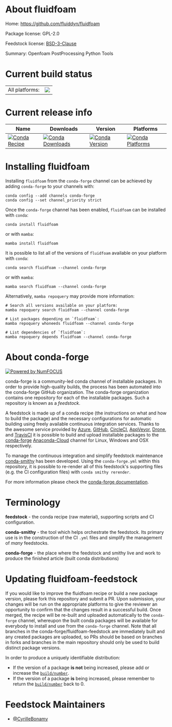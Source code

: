 About fluidfoam
===============

Home: https://github.com/fluiddyn/fluidfoam

Package license: GPL-2.0

Feedstock license: [BSD-3-Clause](https://github.com/conda-forge/fluidfoam-feedstock/blob/main/LICENSE.txt)

Summary: Openfoam PostProcessing Python Tools

Current build status
====================


<table><tr><td>All platforms:</td>
    <td>
      <a href="https://dev.azure.com/conda-forge/feedstock-builds/_build/latest?definitionId=6628&branchName=main">
        <img src="https://dev.azure.com/conda-forge/feedstock-builds/_apis/build/status/fluidfoam-feedstock?branchName=main">
      </a>
    </td>
  </tr>
</table>

Current release info
====================

| Name | Downloads | Version | Platforms |
| --- | --- | --- | --- |
| [![Conda Recipe](https://img.shields.io/badge/recipe-fluidfoam-green.svg)](https://anaconda.org/conda-forge/fluidfoam) | [![Conda Downloads](https://img.shields.io/conda/dn/conda-forge/fluidfoam.svg)](https://anaconda.org/conda-forge/fluidfoam) | [![Conda Version](https://img.shields.io/conda/vn/conda-forge/fluidfoam.svg)](https://anaconda.org/conda-forge/fluidfoam) | [![Conda Platforms](https://img.shields.io/conda/pn/conda-forge/fluidfoam.svg)](https://anaconda.org/conda-forge/fluidfoam) |

Installing fluidfoam
====================

Installing `fluidfoam` from the `conda-forge` channel can be achieved by adding `conda-forge` to your channels with:

```
conda config --add channels conda-forge
conda config --set channel_priority strict
```

Once the `conda-forge` channel has been enabled, `fluidfoam` can be installed with `conda`:

```
conda install fluidfoam
```

or with `mamba`:

```
mamba install fluidfoam
```

It is possible to list all of the versions of `fluidfoam` available on your platform with `conda`:

```
conda search fluidfoam --channel conda-forge
```

or with `mamba`:

```
mamba search fluidfoam --channel conda-forge
```

Alternatively, `mamba repoquery` may provide more information:

```
# Search all versions available on your platform:
mamba repoquery search fluidfoam --channel conda-forge

# List packages depending on `fluidfoam`:
mamba repoquery whoneeds fluidfoam --channel conda-forge

# List dependencies of `fluidfoam`:
mamba repoquery depends fluidfoam --channel conda-forge
```


About conda-forge
=================

[![Powered by
NumFOCUS](https://img.shields.io/badge/powered%20by-NumFOCUS-orange.svg?style=flat&colorA=E1523D&colorB=007D8A)](https://numfocus.org)

conda-forge is a community-led conda channel of installable packages.
In order to provide high-quality builds, the process has been automated into the
conda-forge GitHub organization. The conda-forge organization contains one repository
for each of the installable packages. Such a repository is known as a *feedstock*.

A feedstock is made up of a conda recipe (the instructions on what and how to build
the package) and the necessary configurations for automatic building using freely
available continuous integration services. Thanks to the awesome service provided by
[Azure](https://azure.microsoft.com/en-us/services/devops/), [GitHub](https://github.com/),
[CircleCI](https://circleci.com/), [AppVeyor](https://www.appveyor.com/),
[Drone](https://cloud.drone.io/welcome), and [TravisCI](https://travis-ci.com/)
it is possible to build and upload installable packages to the
[conda-forge](https://anaconda.org/conda-forge) [Anaconda-Cloud](https://anaconda.org/)
channel for Linux, Windows and OSX respectively.

To manage the continuous integration and simplify feedstock maintenance
[conda-smithy](https://github.com/conda-forge/conda-smithy) has been developed.
Using the ``conda-forge.yml`` within this repository, it is possible to re-render all of
this feedstock's supporting files (e.g. the CI configuration files) with ``conda smithy rerender``.

For more information please check the [conda-forge documentation](https://conda-forge.org/docs/).

Terminology
===========

**feedstock** - the conda recipe (raw material), supporting scripts and CI configuration.

**conda-smithy** - the tool which helps orchestrate the feedstock.
                   Its primary use is in the construction of the CI ``.yml`` files
                   and simplify the management of *many* feedstocks.

**conda-forge** - the place where the feedstock and smithy live and work to
                  produce the finished article (built conda distributions)


Updating fluidfoam-feedstock
============================

If you would like to improve the fluidfoam recipe or build a new
package version, please fork this repository and submit a PR. Upon submission,
your changes will be run on the appropriate platforms to give the reviewer an
opportunity to confirm that the changes result in a successful build. Once
merged, the recipe will be re-built and uploaded automatically to the
`conda-forge` channel, whereupon the built conda packages will be available for
everybody to install and use from the `conda-forge` channel.
Note that all branches in the conda-forge/fluidfoam-feedstock are
immediately built and any created packages are uploaded, so PRs should be based
on branches in forks and branches in the main repository should only be used to
build distinct package versions.

In order to produce a uniquely identifiable distribution:
 * If the version of a package **is not** being increased, please add or increase
   the [``build/number``](https://docs.conda.io/projects/conda-build/en/latest/resources/define-metadata.html#build-number-and-string).
 * If the version of a package **is** being increased, please remember to return
   the [``build/number``](https://docs.conda.io/projects/conda-build/en/latest/resources/define-metadata.html#build-number-and-string)
   back to 0.

Feedstock Maintainers
=====================

* [@CyrilleBonamy](https://github.com/CyrilleBonamy/)

